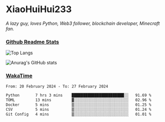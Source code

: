 # XiaoHuiHui233

*A lazy guy, loves Python, Web3 follower, blockchain developer, Minecraft fan.*

### [Github Readme Stats](https://github.com/anuraghazra/github-readme-stats)

![Top Langs](https://github-readme-stats.vercel.app/api/top-langs/?username=XiaoHuiHui233&layout=compact&theme=github_dark)

![Anurag's GitHub stats](https://github-readme-stats.vercel.app/api?username=XiaoHuiHui233&show_icons=true&theme=github_dark)

### [WakaTime](https://wakatime.com)

<!--START_SECTION:waka-->

```txt
From: 20 February 2024 - To: 27 February 2024

Python       7 hrs 3 mins    ███████████████████████░░   91.69 %
TOML         13 mins         ▓░░░░░░░░░░░░░░░░░░░░░░░░   02.96 %
Docker       5 mins          ▒░░░░░░░░░░░░░░░░░░░░░░░░   01.25 %
CSV          5 mins          ▒░░░░░░░░░░░░░░░░░░░░░░░░   01.24 %
Git Config   4 mins          ▒░░░░░░░░░░░░░░░░░░░░░░░░   01.01 %
```

<!--END_SECTION:waka-->
